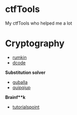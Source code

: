 # ctfTools
My ctfTools who helped me a lot


# Cryptography


- [rumkin](http://rumkin.com/tools/cipher)
- [dcode](https://www.dcode.fr)


**Substitution solver**

- [guballa](https://www.guballa.de/substitution-solver)
- [quipqiup](https://quipqiup.com/)


**Brainf\*\*k**

- [tutorialspoint](https://www.tutorialspoint.com/execute_brainfk_online.php)


